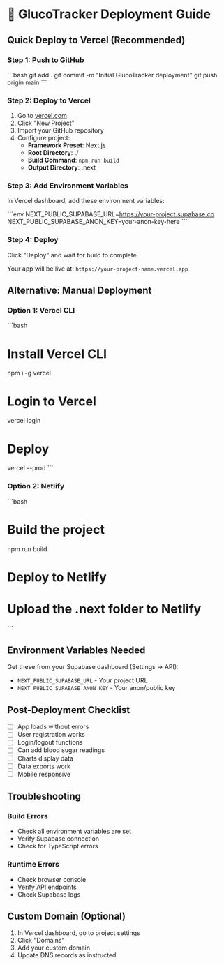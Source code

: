 # 🚀 GlucoTracker Deployment Guide

## Quick Deploy to Vercel (Recommended)

### Step 1: Push to GitHub
\`\`\`bash
git add .
git commit -m "Initial GlucoTracker deployment"
git push origin main
\`\`\`

### Step 2: Deploy to Vercel
1. Go to [vercel.com](https://vercel.com)
2. Click "New Project"
3. Import your GitHub repository
4. Configure project:
   - **Framework Preset**: Next.js
   - **Root Directory**: ./
   - **Build Command**: `npm run build`
   - **Output Directory**: .next

### Step 3: Add Environment Variables
In Vercel dashboard, add these environment variables:

\`\`\`env
NEXT_PUBLIC_SUPABASE_URL=https://your-project.supabase.co
NEXT_PUBLIC_SUPABASE_ANON_KEY=your-anon-key-here
\`\`\`

### Step 4: Deploy
Click "Deploy" and wait for build to complete.

Your app will be live at: `https://your-project-name.vercel.app`

## Alternative: Manual Deployment

### Option 1: Vercel CLI
\`\`\`bash
# Install Vercel CLI
npm i -g vercel

# Login to Vercel
vercel login

# Deploy
vercel --prod
\`\`\`

### Option 2: Netlify
\`\`\`bash
# Build the project
npm run build

# Deploy to Netlify
# Upload the .next folder to Netlify
\`\`\`

## Environment Variables Needed

Get these from your Supabase dashboard (Settings → API):

- `NEXT_PUBLIC_SUPABASE_URL` - Your project URL
- `NEXT_PUBLIC_SUPABASE_ANON_KEY` - Your anon/public key

## Post-Deployment Checklist

- [ ] App loads without errors
- [ ] User registration works
- [ ] Login/logout functions
- [ ] Can add blood sugar readings
- [ ] Charts display data
- [ ] Data exports work
- [ ] Mobile responsive

## Troubleshooting

### Build Errors
- Check all environment variables are set
- Verify Supabase connection
- Check for TypeScript errors

### Runtime Errors
- Check browser console
- Verify API endpoints
- Check Supabase logs

## Custom Domain (Optional)

1. In Vercel dashboard, go to project settings
2. Click "Domains"
3. Add your custom domain
4. Update DNS records as instructed
